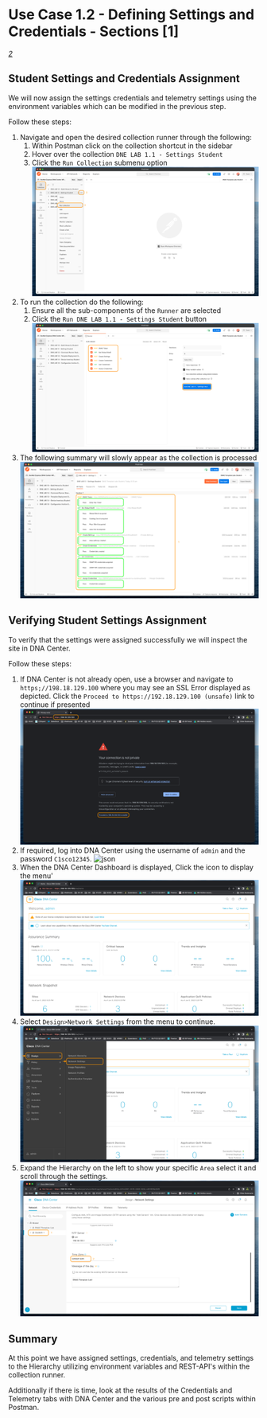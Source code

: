 # Use Case 1.2 - Defining Settings and Credentials - Sections [1]
*[2](./section2-settings-2.md)*

## Student Settings and Credentials Assignment
We will now assign the settings credentials and telemetry settings using the environment variables which can be modified in the previous step.

Follow these steps:

1. Navigate and open the desired collection runner through the following:
   1. Within Postman click on the collection shortcut in the sidebar
   2. Hover over the collection `DNE LAB 1.1 - Settings Student`
   3. Click the `Run Collection` submenu option
      ![json](./images/Postman-Collection-Settings.png?raw=true "Import JSON")
2. To run the collection do the following:
   1. Ensure all the sub-components of the `Runner` are selected
   2. Click  the `Run DNE LAB 1.1 - Settings Student` button
      ![json](./images/Postman-Collection-Settings-Runner.png?raw=true "Import JSON")
3. The following summary will slowly appear as the collection is processed
   ![json](./images/Postman-Collection-Settings-Summary.png?raw=true "Import JSON")

## Verifying Student Settings Assignment
To verify that the settings were assigned successfully we will inspect the site in DNA Center.

Follow these steps:

1. If DNA Center is not already open, use a browser and navigate to `https;//198.18.129.100` where you may see an SSL Error displayed as depicted. Click the `Proceed to https://192.18.129.100 (unsafe)` link to continue if presented
![json](./images/DNAC-SSLERROR.png?raw=true "Import JSON")
2. If required, log into DNA Center using the username of `admin` and the password `C1sco12345`.
![json](./images/DNAC-Login.png?raw=true "Import JSON")
3. When the DNA Center Dashboard is displayed, Click the  icon to display the menu'
![json](./images/DNAC-Menu.png?raw=true "Import JSON")
4. Select `Design>Network Settings` from the menu to continue.
![json](./images/DNAC-Menu-Settings.png?raw=true "Import JSON")
5. Expand the Hierarchy on the left to show your specific `Area` select it and scroll through the settings.
![json](./images/DNAC-Settings-Student-Verify.png?raw=true "Import JSON")

## Summary
At this point we have assigned settings, credentials, and telemetry settings to the Hierarchy utilizing environment variables and REST-API's within the collection runner. 

Additionally if there is time, look at the results of the Credentials and Telemetry tabs with DNA Center and the various pre and post scripts within Postman.

